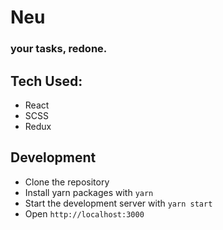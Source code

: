 # Neu

### your tasks, redone.

## Tech Used:
- React
- SCSS
- Redux

## Development
- Clone the repository 
- Install yarn packages with `yarn`
- Start the development server with `yarn start`
- Open `http://localhost:3000`
